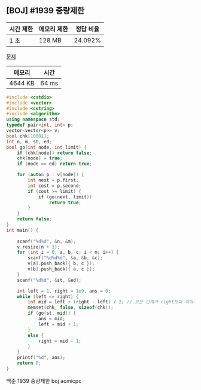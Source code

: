 ## [BOJ] #1939 중량제한

| 시간 제한 | 메모리 제한 | 정답 비율 |
| --------- | ----------- | --------- |
| 1 초      | 128 MB      | 24.092%   |

[문제](https://www.acmicpc.net/problem/1939)



| 메모리  | 시간  |
| ------- | ----- |
| 4644 KB | 64 ms |

```c++
#include <cstdio>
#include <vector>
#include <cstring>
#include <algorithm>
using namespace std;
typedef pair<int, int> p;
vector<vector<p>> v;
bool chk[10001];
int n, m, st, ed;
bool go(int node, int limit) {
	if (chk[node]) return false;
	chk[node] = true;
	if (node == ed) return true;

	for (auto& p : v[node]) {
		int next = p.first;
		int cost = p.second;
		if (cost >= limit) {
			if (go(next, limit))
				return true;
		}
	}
	return false;
}
int main() {
	
	scanf("%d%d", &n, &m);
	v.resize(n + 1);
	for (int i = 0, a, b, c; i < m; i++) {
		scanf("%d%d%d", &a, &b, &c);
		v[a].push_back({ b, c });
		v[b].push_back({ a, c });
	}
	scanf("%d%d", &st, &ed);

	int left = 1, right = 1e9, ans = 0;
	while (left <= right) {
		int mid = left + (right - left) / 2; // 모든 단계가 right보다 작아지면서 오버플로우가 나지 않음
		memset(chk, false, sizeof(chk));
		if (go(st, mid)) {
			ans = mid;
			left = mid + 1;
		}
		else {
			right = mid - 1;
		}
	}
	printf("%d", ans);
	return 0;
}
```





백준 1939 중량제한 boj acmicpc

